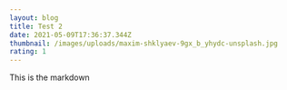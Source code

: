 ```yaml
---
layout: blog
title: Test 2
date: 2021-05-09T17:36:37.344Z
thumbnail: /images/uploads/maxim-shklyaev-9gx_b_yhydc-unsplash.jpg
rating: 1
---
```

This is the markdown